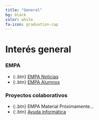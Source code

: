 ```yaml
---
title: "General"
bg: black
color: white
fa-icon: graduation-cap
---
```

# Interés general

<!---
No poner los links de t.joinchat directamente,
usar https://www.protectyourlinks.com/ para obtener
un link corto protegido por captcha
-->

### EMPA

*  {:.btn} <i class="fas fa-newspaper"></i>[EMPA Noticias](https://www.proyl.com/4iolQY3L5)
*  {:.btn} <i class="fas fa-users"></i>[EMPA Alumnos](https://www.proyl.com/4NDwV3p6w)



### Proyectos colaborativos

*  {:.btn} <i class="fas fa-globe-americas"></i>EMPA Material  Próximamente...
*  {:.btn} <i class="fas fa-laptop"></i>[Ayuda informática](https://www.proyl.com/6b9wkW5BW)



